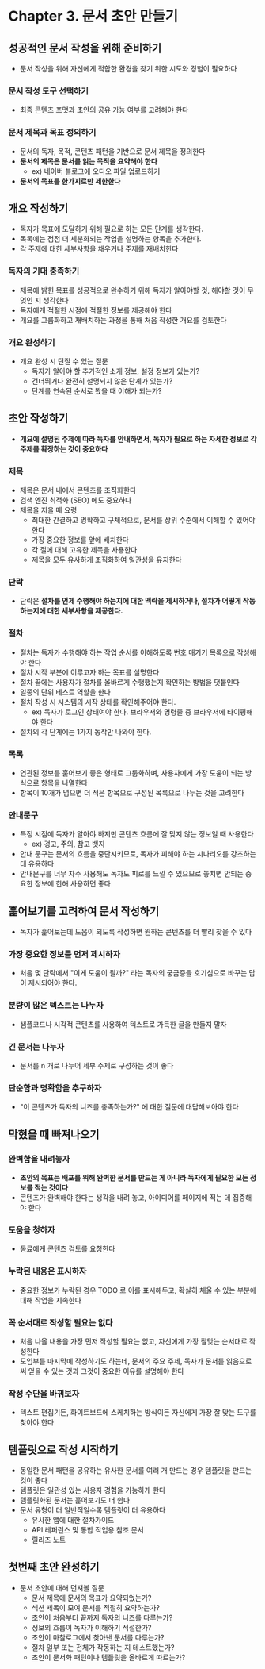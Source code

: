 # Chapter 3. 문서 초안 만들기
## 성공적인 문서 작성을 위해 준비하기
- 문서 작성을 위해 자신에게 적합한 환경을 찾기 위한 시도와 경험이 필요하다

### 문서 작성 도구 선택하기
- 최종 콘텐츠 포맷과 초안의 공유 가능 여부를 고려해야 한다

### 문서 제목과 목표 정의하기
- 문서의 독자, 목적, 콘텐츠 패턴을 기반으로 문서 제목을 정의한다
- **문서의 제목은 문서를 읽는 목적을 요약해야 한다**
  - ex) 네이버 블로그에 오디오 파일 업로드하기
- **문서의 목표를 한가지로만 제한한다**

## 개요 작성하기
- 독자가 목표에 도달하기 위해 필요로 하는 모든 단계를 생각한다.
- 목록에는 점점 더 세분화되는 작업을 설명하는 항목을 추가한다.
- 각 주제에 대한 세부사항을 채우거나 주제를 재배치한다

### 독자의 기대 충족하기
- 제목에 밝힌 목표를 성공적으로 완수하기 위해 독자가 알아야할 것, 해야할 것이 무엇인 지 생각한다
- 독자에게 적절한 시점에 적절한 정보를 제공해야 한다
- 개요를 그룹화하고 재배치하는 과정을 통해 처음 작성한 개요를 검토한다

### 개요 완성하기
- 개요 완성 시 던질 수 있는 질문
  - 독자가 알아야 할 추가적인 소개 정보, 설정 정보가 있는가?
  - 건너뛰거나 완전히 설명되지 않은 단계가 있는가?
  - 단계를 연속된 순서로 봤을 때 이해가 되는가?

## 초안 작성하기
- **개요에 설명된 주제에 따라 독자를 안내하면서, 독자가 필요로 하는 자세한 정보로 각 주제를 확장하는 것이 중요하다**

### 제목
- 제목은 문서 내에서 콘텐츠를 조직화한다
- 검색 엔진 최적화 (SEO) 에도 중요하다
- 제목을 지을 때 요령
  - 최대한 간결하고 명확하고 구체적으로, 문서를 상위 수준에서 이해할 수 있어야 한다
  - 가장 중요한 정보를 앞에 배치한다
  - 각 절에 대해 고유한 제목을 사용한다
  - 제목을 모두 유사하게 조직화하여 일관성을 유지한다

### 단락
- 단락은 **절차를 언제 수행해야 하는지에 대한 맥락을 제시하거나, 절차가 어떻게 작동하는지에 대한 세부사항을 제공한다.**

### 절차
- 절차는 독자가 수행해야 하는 작업 순서를 이해하도록 번호 매기기 목록으로 작성해야 한다
- 절차 시작 부분에 이루고자 하는 목표를 설명한다
- 절차 끝에는 사용자가 절차를 올바르게 수행했는지 확인하는 방법을 덧붙인다
- 일종의 단위 테스트 역할을 한다
- 절차 작성 시 시스템의 시작 상태를 확인해주어야 한다.
  - ex) 독자가 로그인 상태여야 한다. 브라우저와 명령줄 중 브라우저에 타이핑해야 한다 
- 절차의 각 단계에는 1가지 동작만 나와야 한다.

### 목록
- 연관된 정보를 훑어보기 좋은 형태로 그룹화하며, 사용자에게 가장 도움이 되는 방식으로 항목을 나열한다
- 항목이 10개가 넘으면 더 적은 항목으로 구성된 목록으로 나누는 것을 고려한다

### 안내문구
- 특정 시점에 독자가 알아야 하지만 콘텐츠 흐름에 잘 맞지 않는 정보일 때 사용한다
  - ex) 경고, 주의, 참고 뱃지
- 안내 문구는 문서의 흐름을 중단시키므로, 독자가 피해야 하는 시나리오를 강조하는 데 유용하다
- 안내문구를 너무 자주 사용해도 독자도 피로를 느낄 수 있으므로 놓치면 안되는 중요한 정보에 한해 사용하면 좋다

## 훑어보기를 고려하여 문서 작성하기
- 독자가 훑어보는데 도움이 되도록 작성하면 원하는 콘텐츠를 더 빨리 찾을 수 있다

### 가장 중요한 정보를 먼저 제시하자
- 처음 몇 단락에서 "이게 도움이 될까?" 라는 독자의 궁금증을 호기심으로 바꾸는 답이 제시되어야 한다.

### 분량이 많은 텍스트는 나누자
- 샘플코드나 시각적 콘텐츠를 사용하여 텍스트로 가득한 글을 만들지 말자

### 긴 문서는 나누자
- 문서를 n 개로 나누어 세부 주제로 구성하는 것이 좋다

### 단순함과 명확함을 추구하자
- "이 콘텐츠가 독자의 니즈를 충족하는가?" 에 대한 질문에 대답해보아야 한다

## 막혔을 때 빠져나오기
### 완벽함을 내려놓자
- **초안의 목표는 배포를 위해 완벽한 문서를 만드는 게 아니라 독자에게 필요한 모든 정보를 적는 것이다**
- 콘텐츠가 완벽해야 한다는 생각을 내려 놓고, 아이디어를 페이지에 적는 데 집중해야 한다

### 도움을 청하자
- 동료에게 콘텐츠 검토를 요청한다

### 누락된 내용은 표시하자
- 중요한 정보가 누락된 경우 TODO 로 이를 표시해두고, 확실히 채울 수 있는 부분에 대해 작업을 지속한다

### 꼭 순서대로 작성할 필요는 없다
- 처음 나올 내용을 가장 먼저 작성할 필요는 없고, 자신에게 가장 잘맞는 순서대로 작성한다
- 도입부를 마지막에 작성하기도 하는데, 문서의 주요 주제, 독자가 문서를 읽음으로써 얻을 수 있는 것과 그것이 중요한 이유를 설명해야 한다

### 작성 수단을 바꿔보자
- 텍스트 편집기든, 화이트보드에 스케치하는 방식이든 자신에게 가장 잘 맞는 도구를 찾아야 한다

## 템플릿으로 작성 시작하기
- 동일한 문서 패턴을 공유하는 유사한 문서를 여러 개 만드는 경우 템플릿을 만드는 것이 좋다
- 템플릿은 일관성 있는 사용자 경험을 가능하게 한다
- 템플릿화된 문서는 훑어보기도 더 쉽다
- 문서 유형이 더 일반적일수록 템플릿이 더 유용하다
  - 유사한 앱에 대한 절차가이드
  - API 레퍼런스 및 통합 작업용 참조 문서
  - 릴리즈 노트

## 첫번째 초안 완성하기
- 문서 초안에 대해 던져볼 질문
  - 문서 제목에 문서의 목표가 요약되었는가?
  - 섹션 제목이 모여 문서를 적절히 요약하는가?
  - 초안이 처음부터 끝까지 독자의 니즈를 다루는가?
  - 정보의 흐름이 독자가 이해하기 적절한가?
  - 초안이 마찰로그에서 찾아낸 문서를 다루는가?
  - 절차 일부 또는 전체가 작동하는 지 테스트했는가?
  - 초안이 문서화 패턴이나 템플릿을 올바르게 따르는가?